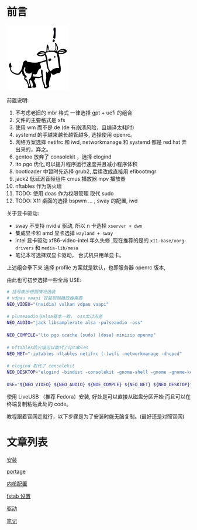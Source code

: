 # 前言

![larry](../static/gentoo/Larry-hi.png)

前置说明:

1. 不考虑老旧的 mbr 格式 一律选择 gpt + uefi 的组合
2. 文件的主要格式是 xfs
3. 使用 wm 而不是 de (de 有崩溃风险，且编译太耗时)
4. systemd 的手越来越长越管越多, 选择使用 openrc。
5. 网络方案选择 netifrc 和 iwd, networkmanage 和 systemd 都是 red hat 弄出来的，弃之。
6. gentoo 放弃了 consolekit ，选择 elogind
7. lto pgo 优化,可以提升程序运行速度并且减小程序体积
8. bootloader 中暂时先选择 grub2, 后续改成直接用 efibootmgr
9. jack2 低延迟音频组件 cmus 播放器 mpv 播放器
10. nftables 作为防火墙
11. TODO: 使用 doas 作为权限管理 取代 sudo
12. TODO: X11 桌面的选择 bspwm ... , sway 的配置, iwd

关于显卡驱动:

- sway 不支持 nvidia 驱动, 所以 n 卡选择 `xserver + dwm`
- 集成显卡和 amd 显卡选择 `wayland + sway`
- intel 显卡驱动 xf86-video-intel 年久失修 ,现在推荐的是的 `x11-base/xorg-drivers` 和 `media-lib/mesa`
- 笔记本可选择双显卡驱动， 台式机只用单显卡。

上述组合拳下来 选择 profile 方案就是默认，也即服务器 openrc 版本,

由此也可初步选择一些全局 USE:

```bash
# 括号表示根据情况选装
# vdpau vaapi 安装视频播放器需要
NEO_VIDEO="(nvidia) vulkan vdpau vaapi"

# pluseaudio与alsa基本一致， oss太过古老
NEO_AUDIO="jack libsamplerate alsa -pulseaudio -oss"

NEO_COMPILE="lto pgo ccache (sudo) (dosa) minizip openmp"

# nftables防火墙可以取代了iptables
NEO_NET="-iptables nftables netifrc (-)wifi -networkmanage -dhcpcd"

# elogind 取代了 consolekit
NEO_DESKTOP="elogind -bindist -consolekit -gnome-shell -gnome -gnome-keyring -kde -systemd (-)X (-)wayland (-)bluetooth cjk"

USE="${NEO_VIDEO} ${NEO_AUDIO} ${NOE_COMPLE} ${NEO_NET} ${NEO_DESKTOP}"
```

使用 LiveUSB （推荐 Fedora）安装, 好处是可以直接从磁盘分区开始
而且可以在终端复制粘贴此处的 code。

教程跟着官网走就行，以下步骤是为了安装时能无脑复制。(最好还是对照官网)

# 文章列表

[安装](./gentoo.md)

[portage](./portage.md)

[内核配置](./core.md)

[fstab 设置](./fstab.md)

[驱动](./driver.md)

[笔记](./note.md)
